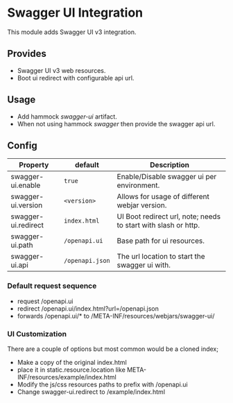# Swagger UI Integration

This module adds Swagger UI v3 integration.

## Provides

- Swagger UI v3 web resources.
- Boot ui redirect with configurable api url.

## Usage

- Add hammock _swagger-ui_ artifact.
- When not using hammock _swagger_ then provide the swagger api url.

## Config

Property | default | Description
--- | --- | ---
swagger-ui.enable | `true` | Enable/Disable swagger ui per environment.
swagger-ui.version | `<version>` | Allows for usage of different webjar version.
swagger-ui.redirect | `index.html` | UI Boot redirect url, note; needs to start with slash or http.
swagger-ui.path | `/openapi.ui` | Base path for ui resources.
swagger-ui.api | `/openapi.json` | The url location to start the swagger ui with.

### Default request sequence

- request /openapi.ui
- redirect /openapi.ui/index.html?url=/openapi.json
- forwards /openapi.ui/* to /META-INF/resources/webjars/swagger-ui/

### UI Customization

There are a couple of options but most common would be a cloned index;

- Make a copy of the original index.html
- place it in static.resource.location like META-INF/resources/example/index.html
- Modify the js/css resources paths to prefix with /openapi.ui
- Change swagger-ui.redirect to /example/index.html
